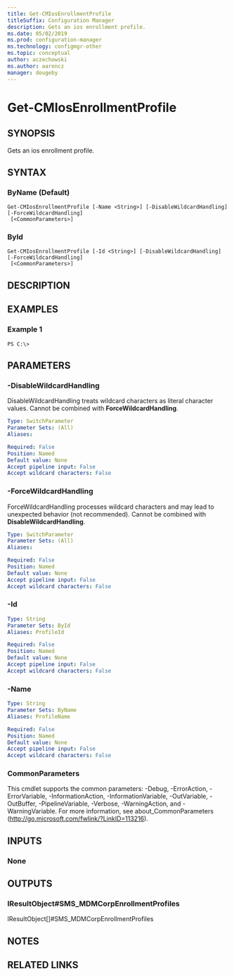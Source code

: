 ```yaml
---
title: Get-CMIosEnrollmentProfile
titleSuffix: Configuration Manager
description: Gets an ios enrollment profile.
ms.date: 05/02/2019
ms.prod: configuration-manager
ms.technology: configmgr-other
ms.topic: conceptual
author: aczechowski
ms.author: aaroncz
manager: dougeby
---
```


# Get-CMIosEnrollmentProfile

## SYNOPSIS
Gets an ios enrollment profile.

## SYNTAX

### ByName (Default)
```
Get-CMIosEnrollmentProfile [-Name <String>] [-DisableWildcardHandling] [-ForceWildcardHandling]
 [<CommonParameters>]
```

### ById
```
Get-CMIosEnrollmentProfile [-Id <String>] [-DisableWildcardHandling] [-ForceWildcardHandling]
 [<CommonParameters>]
```

## DESCRIPTION
 

## EXAMPLES

### Example 1
```
PS C:\>  
```

 

## PARAMETERS

### -DisableWildcardHandling
DisableWildcardHandling treats wildcard characters as literal character values. Cannot be combined with **ForceWildcardHandling**.

```yaml
Type: SwitchParameter
Parameter Sets: (All)
Aliases: 

Required: False
Position: Named
Default value: None
Accept pipeline input: False
Accept wildcard characters: False
```

### -ForceWildcardHandling
ForceWildcardHandling processes wildcard characters and may lead to unexpected behavior (not recommended). Cannot be combined with **DisableWildcardHandling**.

```yaml
Type: SwitchParameter
Parameter Sets: (All)
Aliases: 

Required: False
Position: Named
Default value: None
Accept pipeline input: False
Accept wildcard characters: False
```

### -Id
 

```yaml
Type: String
Parameter Sets: ById
Aliases: ProfileId

Required: False
Position: Named
Default value: None
Accept pipeline input: False
Accept wildcard characters: False
```

### -Name
 

```yaml
Type: String
Parameter Sets: ByName
Aliases: ProfileName

Required: False
Position: Named
Default value: None
Accept pipeline input: False
Accept wildcard characters: False
```

### CommonParameters
This cmdlet supports the common parameters: -Debug, -ErrorAction, -ErrorVariable, -InformationAction, -InformationVariable, -OutVariable, -OutBuffer, -PipelineVariable, -Verbose, -WarningAction, and -WarningVariable. For more information, see about_CommonParameters (http://go.microsoft.com/fwlink/?LinkID=113216).

## INPUTS

### None

## OUTPUTS

### IResultObject#SMS_MDMCorpEnrollmentProfiles
IResultObject[]#SMS_MDMCorpEnrollmentProfiles

## NOTES

## RELATED LINKS


